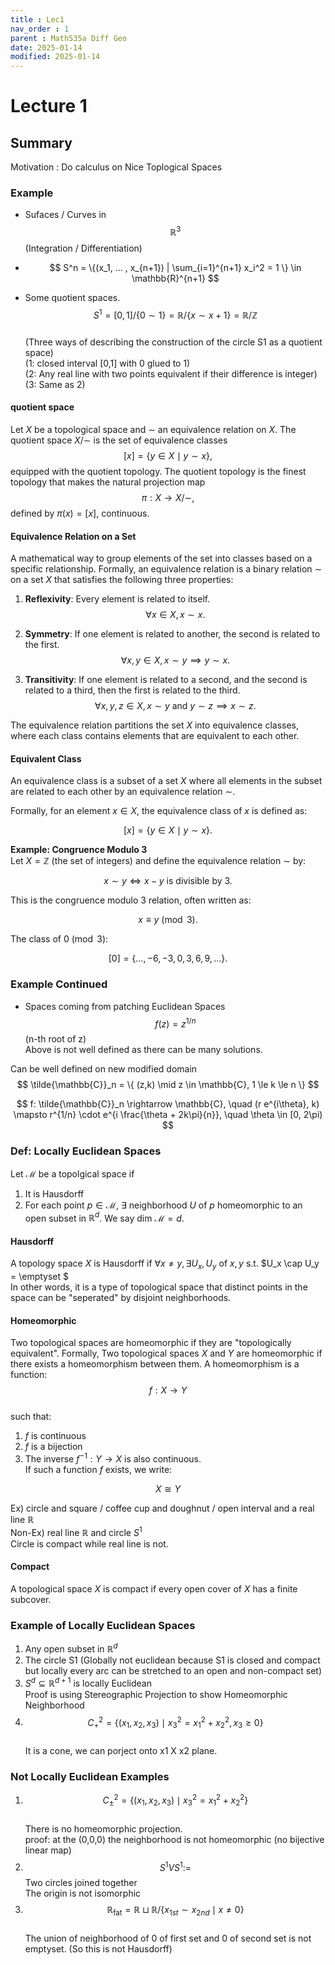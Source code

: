 ```yaml
---
title : Lec1
nav_order : 1
parent : Math535a Diff Geo
date: 2025-01-14
modified: 2025-01-14
---
```

# Lecture 1  
## Summary 
Motivation : Do calculus on Nice Toplogical Spaces  
### Example
- Sufaces / Curves in $$\mathbb{R}^3$$ (Integration / Differentiation)

- $$ S^n = \{(x_1, ... , x_{n+1}) | \sum_{i=1}^{n+1} x_i^2 = 1 \} \in \mathbb{R}^{n+1} $$

- Some quotient spaces. $$ S^1 = [0,1] / \{0 \sim 1 \} = \mathbb{R}/\{x \sim x+1\} = \mathbb{R}/ \mathbb{Z} $$  
(Three ways of describing the construction of the circle S1 as a quotient space)  
(1: closed interval [0,1] with 0 glued to 1)  
(2: Any real line with two points equivalent if their difference is integer)  
(3: Same as 2)  

#### quotient space
Let $X$ be a topological space and $\sim$ an equivalence relation on $X$. The quotient space $X / \sim$ is the set of equivalence classes 
$$
[x] = \{ y \in X \mid y \sim x \},
$$
equipped with the quotient topology. The quotient topology is the finest topology that makes the natural projection map 
$$
\pi: X \to X / \sim,
$$
defined by $\pi(x) = [x]$, continuous.

#### Equivalence Relation on a Set
A mathematical way to group elements of the set into classes based on a specific relationship. Formally, an equivalence relation is a binary relation $\sim$ on a set $X$ that satisfies the following three properties:

1. **Reflexivity**: Every element is related to itself.
   $$
   \forall x \in X, \, x \sim x.
   $$

2. **Symmetry**: If one element is related to another, the second is related to the first.
   $$
   \forall x, y \in X, \, x \sim y \implies y \sim x.
   $$

3. **Transitivity**: If one element is related to a second, and the second is related to a third, then the first is related to the third.
   $$
   \forall x, y, z \in X, \, x \sim y \text{ and } y \sim z \implies x \sim z.
   $$

The equivalence relation partitions the set $X$ into equivalence classes, where each class contains elements that are equivalent to each other.


#### Equivalent Class
An equivalence class is a subset of a set $X$ where all elements in the subset are related to each other by an equivalence relation $\sim$. 

Formally, for an element $x \in X$, the equivalence class of $x$ is defined as:

$$
[x] = \{ y \in X \mid y \sim x \}.
$$

**Example: Congruence Modulo 3**  
Let $X = \mathbb{Z}$ (the set of integers) and define the equivalence relation $\sim$ by:

$$
x \sim y \iff x - y \text{ is divisible by } 3.
$$

This is the congruence modulo $3$ relation, often written as:

$$
x \equiv y \pmod{3}.
$$

The class of $0 \pmod{3}$:

$$
[0] = \{ \dots, -6, -3, 0, 3, 6, 9, \dots \}.
$$

### Example Continued
- Spaces coming from patching Euclidean Spaces  
$$ f(z) = z^{1/n} $$ (n-th root of z)  
Above is not well defined as there can be many solutions.

Can be well defined on new modified domain $$ \tilde{\mathbb{C}}_n = \{ (z,k) \mid z \in \mathbb{C}, 1 \le k \le n \} $$

$$
f: \tilde{\mathbb{C}}_n \rightarrow \mathbb{C}, \quad (r e^{i\theta}, k) \mapsto r^{1/n} \cdot e^{i \frac{\theta + 2k\pi}{n}}, \quad \theta \in [0, 2\pi)
$$

### Def: Locally Euclidean Spaces
Let $\mathcal{M}$ be a topolgical space if  
1) It is Hausdorff  
2) For each point $p \in \mathcal{M}$, $\exists$ neighborhood $U$ of $p$ homeomorphic to an open subset in $\mathbb{R}^d$. We say dim $\mathcal{M} = d$. 

#### Hausdorff
A topology space $X$ is Hausdorff if $\forall x \ne y, \exists U_x, U_y$  of $x, y$ s.t. $U_x \cap U_y = \emptyset $  
In other words, it is a type of topological space that distinct points in the space can be "seperated" by disjoint neighborhoods.

#### Homeomorphic 
Two topological spaces are homeomorphic if they are "topologically equivalent". 
Formally, Two topological spaces $X$ and $Y$ are homeomorphic if there exists a homeomorphism between them. A homeomorphism is a function:  
$$ f : X \rightarrow Y $$  
such that: 
1. $f$ is continuous
2. $f$ is a bijection
3. The inverse $f^{-1} : Y \rightarrow X$ is also continuous.  
If such a function $f$ exists, we write:  

$$ X \cong Y $$

Ex) circle and square / coffee cup and doughnut / open interval and a real line $\mathbb{R}$  
Non-Ex) real line $\mathbb{R}$ and circle $S^1$  
Circle is compact while real line is not. 

#### Compact
A topological space $X$ is compact if every open cover of $X$ has a finite subcover. 

### Example of Locally Euclidean Spaces
1. Any open subset in $\mathbb{R}^d$
2. The circle S1 (Globally not euclidean because S1 is closed and compact but locally every arc can be stretched to an open and non-compact set)
3. $S^d \subseteq \mathbb{R}^{d+1}$ is locally Euclidean  
Proof is using Stereographic Projection to show Homeomorphic Neighborhood
4. $$C_+^2 = \{ (x_1, x_2, x_3) \mid x_3^2 = x_1^2 + x_2^2, x_3 \ge 0 \}$$  
It is a cone, we can porject onto x1 X x2 plane. 

### Not Locally Euclidean Examples
1. $$C_{\pm}^2 = \{ (x_1, x_2, x_3) \mid x_3^2 = x_1^2 + x_2^2 \}$$  
There is no homeomorphic projection.  
proof: at the (0,0,0) the neighborhood is not homeomorphic (no bijective linear map) 
2. $$S^1 V S^1 := $$ Two circles joined together  
The origin is not isomorphic  
3. $$ \mathbb{R}_{\text{fat}} = \mathbb{R} \sqcup \mathbb{R} / \{x_{1st} \sim x_{2nd} \mid x \ne 0 \} $$  
The union of neighborhood of 0 of first set and 0 of second set is not emptyset. (So this is not Hausdorff) 

